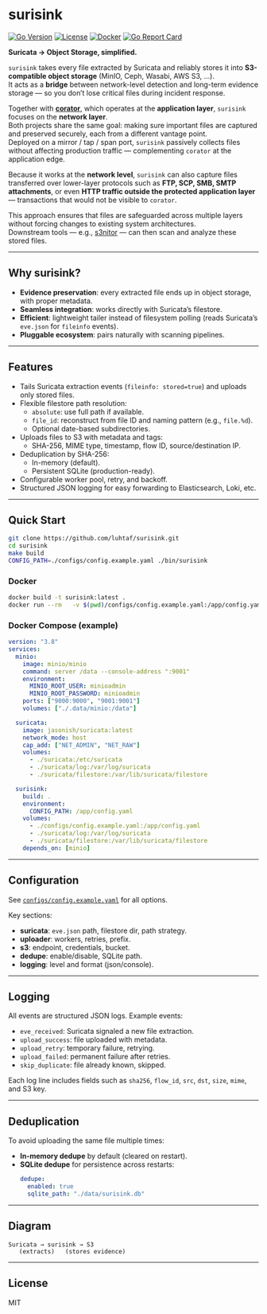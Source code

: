# surisink

[![Go Version](https://img.shields.io/github/go-mod/go-version/luhtaf/surisink)](go.mod)
[![License](https://img.shields.io/badge/License-MIT-green.svg)](LICENSE)
[![Docker](https://img.shields.io/badge/docker-ready-blue.svg)](Dockerfile)
[![Go Report Card](https://goreportcard.com/badge/github.com/luhtaf/surisink)](https://goreportcard.com/report/github.com/luhtaf/surisink)

**Suricata → Object Storage, simplified.**

`surisink` takes every file extracted by Suricata and reliably stores it into **S3-compatible object storage** (MinIO, Ceph, Wasabi, AWS S3, …).  
It acts as a **bridge** between network-level detection and long-term evidence storage — so you don’t lose critical files during incident response.

Together with [**corator**](https://github.com/luhtaf/corator), which operates at the **application layer**, `surisink` focuses on the **network layer**.  
Both projects share the same goal: making sure important files are captured and preserved securely, each from a different vantage point.  
Deployed on a mirror / tap / span port, `surisink` passively collects files without affecting production traffic — complementing `corator` at the application edge.

Because it works at the **network level**, `surisink` can also capture files transferred over lower-layer protocols such as **FTP, SCP, SMB, SMTP attachments**, or even **HTTP traffic outside the protected application layer** — transactions that would not be visible to `corator`.

This approach ensures that files are safeguarded across multiple layers without forcing changes to existing system architectures.  
Downstream tools — e.g., [s3nitor](https://github.com/luhtaf/s3nitor) — can then scan and analyze these stored files.

---

## Why surisink?
- **Evidence preservation**: every extracted file ends up in object storage, with proper metadata.
- **Seamless integration**: works directly with Suricata’s filestore.
- **Efficient**: lightweight tailer instead of filesystem polling (reads Suricata’s `eve.json` for `fileinfo` events).
- **Pluggable ecosystem**: pairs naturally with scanning pipelines.

---

## Features
- Tails Suricata extraction events (`fileinfo: stored=true`) and uploads only stored files.
- Flexible filestore path resolution:
  - `absolute`: use full path if available.
  - `file_id`: reconstruct from file ID and naming pattern (e.g., `file.%d`).
  - Optional date-based subdirectories.
- Uploads files to S3 with metadata and tags:
  - SHA-256, MIME type, timestamp, flow ID, source/destination IP.
- Deduplication by SHA-256:
  - In-memory (default).
  - Persistent SQLite (production-ready).
- Configurable worker pool, retry, and backoff.
- Structured JSON logging for easy forwarding to Elasticsearch, Loki, etc.

---

## Quick Start

```bash
git clone https://github.com/luhtaf/surisink.git
cd surisink
make build
CONFIG_PATH=./configs/config.example.yaml ./bin/surisink
```

### Docker
```bash
docker build -t surisink:latest .
docker run --rm   -v $(pwd)/configs/config.example.yaml:/app/config.yaml   -v /var/log/suricata:/var/log/suricata   -v /var/lib/suricata/filestore:/var/lib/suricata/filestore   -e CONFIG_PATH=/app/config.yaml   surisink:latest
```

### Docker Compose (example)
```yaml
version: "3.8"
services:
  minio:
    image: minio/minio
    command: server /data --console-address ":9001"
    environment:
      MINIO_ROOT_USER: minioadmin
      MINIO_ROOT_PASSWORD: minioadmin
    ports: ["9000:9000", "9001:9001"]
    volumes: ["./.data/minio:/data"]

  suricata:
    image: jasonish/suricata:latest
    network_mode: host
    cap_add: ["NET_ADMIN", "NET_RAW"]
    volumes:
      - ./suricata:/etc/suricata
      - ./suricata/log:/var/log/suricata
      - ./suricata/filestore:/var/lib/suricata/filestore

  surisink:
    build: .
    environment:
      CONFIG_PATH: /app/config.yaml
    volumes:
      - ./configs/config.example.yaml:/app/config.yaml
      - ./suricata/log:/var/log/suricata
      - ./suricata/filestore:/var/lib/suricata/filestore
    depends_on: [minio]
```

---

## Configuration

See [`configs/config.example.yaml`](configs/config.example.yaml) for all options.

Key sections:
- **suricata**: `eve.json` path, filestore dir, path strategy.
- **uploader**: workers, retries, prefix.
- **s3**: endpoint, credentials, bucket.
- **dedupe**: enable/disable, SQLite path.
- **logging**: level and format (json/console).

---

## Logging

All events are structured JSON logs. Example events:

- `eve_received`: Suricata signaled a new file extraction.
- `upload_success`: file uploaded with metadata.
- `upload_retry`: temporary failure, retrying.
- `upload_failed`: permanent failure after retries.
- `skip_duplicate`: file already known, skipped.

Each log line includes fields such as `sha256`, `flow_id`, `src`, `dst`, `size`, `mime`, and S3 key.

---

## Deduplication

To avoid uploading the same file multiple times:
- **In-memory dedupe** by default (cleared on restart).
- **SQLite dedupe** for persistence across restarts:
  ```yaml
  dedupe:
    enabled: true
    sqlite_path: "./data/surisink.db"
  ```

---

## Diagram

```
Suricata → surisink → S3
   (extracts)   (stores evidence)
```

---

## License
MIT
